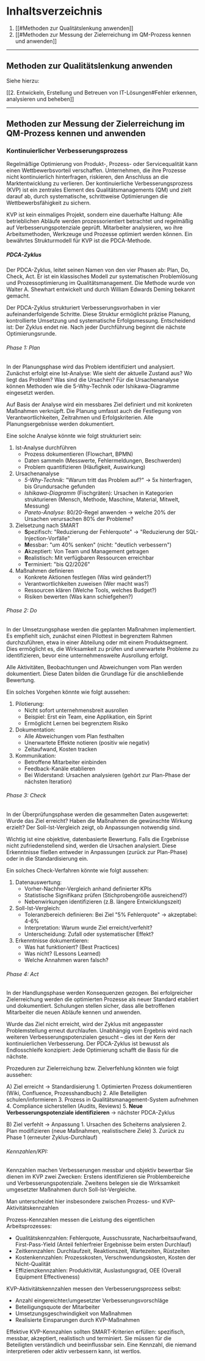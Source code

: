 
# Inhaltsverzeichnis

1. [[#Methoden zur Qualitätslenkung anwenden]]
2. [[#Methoden zur Messung der Zielerreichung im QM-Prozess kennen und anwenden]]

---
## Methoden zur Qualitätslenkung anwenden

Siehe hierzu:

[[2. Entwickeln, Erstellung und Betreuen von IT-Lösungen#Fehler erkennen, analysieren und beheben]]

---
## Methoden zur Messung der Zielerreichung im QM-Prozess kennen und anwenden

### Kontinuierlicher Verbesserungsprozess

Regelmäßige Optimierung von Produkt-, Prozess- oder Servicequalität kann einen Wettbewerbsvorteil verschaffen. Unternehmen, die ihre Prozesse nicht kontinuierlich hinterfragen, riskieren, den Anschluss an die Marktentwicklung zu verlieren. Der kontinuierliche Verbesserungsprozess (KVP) ist ein zentrales Element des Qualitätsmanagements (QM) und zielt darauf ab, durch systematische, schrittweise Optimierungen die Wettbewerbsfähigkeit zu sichern.

KVP ist kein einmaliges Projekt, sondern eine dauerhafte Haltung: Alle betrieblichen Abläufe werden prozessorientiert betrachtet und regelmäßig auf Verbesserungspotenziale geprüft. Mitarbeiter analysieren, wo ihre Arbeitsmethoden, Werkzeuge und Prozesse optimiert werden können. Ein bewährtes Strukturmodell für KVP ist die PDCA-Methode.

##### PDCA-Zyklus

Der PDCA-Zyklus, leitet seinen Namen von den vier Phasen ab: Plan, Do, Check, Act. Er ist ein klassisches Modell zur systematischen Problemlösung und Prozessoptimierung im Qualitätsmanagement. Die Methode wurde von Walter A. Shewhart entwickelt und durch William Edwards Deming bekannt gemacht.

Der PDCA-Zyklus strukturiert Verbesserungsvorhaben in vier aufeinanderfolgende Schritte. Diese Struktur ermöglicht präzise Planung, kontrollierte Umsetzung und systematische Erfolgsmessung. Entscheidend ist: Der Zyklus endet nie. Nach jeder Durchführung beginnt die nächste Optimierungsrunde.

###### Phase 1: Plan

In der Planungsphase wird das Problem identifiziert und analysiert. Zunächst erfolgt eine Ist-Analyse: Wie sieht der aktuelle Zustand aus? Wo liegt das Problem? Was sind die Ursachen? Für die Ursachenanalyse können Methoden wie die 5-Why-Technik oder Ishikawa-Diagramme eingesetzt werden.

Auf Basis der Analyse wird ein messbares Ziel definiert und mit konkreten Maßnahmen verknüpft. Die Planung umfasst auch die Festlegung von Verantwortlichkeiten, Zeitrahmen und Erfolgskriterien. Alle Planungsergebnisse werden dokumentiert.

Eine solche Analyse könnte wie folgt strukturiert sein:

1. Ist-Analyse durchführen
	- Prozess dokumentieren (Flowchart, BPMN)
    - Daten sammeln (Messwerte, Fehlermeldungen, Beschwerden)
    - Problem quantifizieren (Häufigkeit, Auswirkung)
2. Ursachenanalyse
    - _5-Why-Technik_: "Warum tritt das Problem auf?" → 5x hinterfragen, bis Grundursache gefunden
    - _Ishikawa-Diagramm_ (Fischgräten): Ursachen in Kategorien strukturieren (Mensch, Methode, Maschine, Material, Mitwelt, Messung)
    - _Pareto-Analyse_: 80/20-Regel anwenden → welche 20% der Ursachen verursachen 80% der Probleme?
3. Zielsetzung nach SMART
    - **S**pezifisch: "Reduzierung der Fehlerquote" → "Reduzierung der SQL-Injection-Vorfälle"
    - **M**essbar: "um 40% senken" (nicht: "deutlich verbessern")
    - **A**kzeptiert: Von Team und Management getragen
    - **R**ealistisch: Mit verfügbaren Ressourcen erreichbar
    - **T**erminiert: "bis Q2/2026"
4. Maßnahmen definieren
    - Konkrete Aktionen festlegen (Was wird geändert?)
    - Verantwortlichkeiten zuweisen (Wer macht was?)
    - Ressourcen klären (Welche Tools, welches Budget?)
    - Risiken bewerten (Was kann schiefgehen?)

###### Phase 2: Do

In der Umsetzungsphase werden die geplanten Maßnahmen implementiert. Es empfiehlt sich, zunächst einen Pilottest in begrenztem Rahmen durchzuführen, etwa in einer Abteilung oder mit einem Produktsegment. Dies ermöglicht es, die Wirksamkeit zu prüfen und unerwartete Probleme zu identifizieren, bevor eine unternehmensweite Ausrollung erfolgt.

Alle Aktivitäten, Beobachtungen und Abweichungen vom Plan werden dokumentiert. Diese Daten bilden die Grundlage für die anschließende Bewertung.

Ein solches Vorgehen könnte wie folgt aussehen:

1. Pilotierung: 
	- Nicht sofort unternehmensbreit ausrollen
	- Beispiel: Erst ein Team, eine Applikation, ein Sprint
	- Ermöglicht Lernen bei begrenztem Risiko
2. Dokumentation: 
	- Alle Abweichungen vom Plan festhalten
	- Unerwartete Effekte notieren (positiv wie negativ)
	- Zeitaufwand, Kosten tracken
3. Kommunikation:
	- Betroffene Mitarbeiter einbinden
	- Feedback-Kanäle etablieren
	- Bei Widerstand: Ursachen analysieren (gehört zur Plan-Phase der nächsten Iteration)

###### Phase 3: Check

In der Überprüfungsphase werden die gesammelten Daten ausgewertet: Wurde das Ziel erreicht? Haben die Maßnahmen die gewünschte Wirkung erzielt? Der Soll-Ist-Vergleich zeigt, ob Anpassungen notwendig sind.

Wichtig ist eine objektive, datenbasierte Bewertung. Falls die Ergebnisse nicht zufriedenstellend sind, werden die Ursachen analysiert. Diese Erkenntnisse fließen entweder in Anpassungen (zurück zur Plan-Phase) oder in die Standardisierung ein.

Ein solches Check-Verfahren könnte wie folgt aussehen:

1. Datenauswertung:
    - Vorher-Nachher-Vergleich anhand definierter KPIs
    - Statistische Signifikanz prüfen (Stichprobengröße ausreichend?)
    - Nebenwirkungen identifizieren (z.B. längere Entwicklungszeit)
2. Soll-Ist-Vergleich:
    - Toleranzbereich definieren: Bei Ziel "5% Fehlerquote" → akzeptabel: 4-6%
    - Interpretation: Warum wurde Ziel erreicht/verfehlt?
    - Unterscheidung: Zufall oder systematischer Effekt?
3. Erkenntnisse dokumentieren:
    - Was hat funktioniert? (Best Practices)
    - Was nicht? (Lessons Learned)
    - Welche Annahmen waren falsch?

###### Phase 4: Act

In der Handlungsphase werden Konsequenzen gezogen. Bei erfolgreicher Zielerreichung werden die optimierten Prozesse als neuer Standard etabliert und dokumentiert. Schulungen stellen sicher, dass alle betroffenen Mitarbeiter die neuen Abläufe kennen und anwenden.

Wurde das Ziel nicht erreicht, wird der Zyklus mit angepasster Problemstellung erneut durchlaufen. Unabhängig vom Ergebnis wird nach weiteren Verbesserungspotenzialen gesucht – dies ist der Kern der kontinuierlichen Verbesserung. Der PDCA-Zyklus ist bewusst als Endlosschleife konzipiert: Jede Optimierung schafft die Basis für die nächste.

Prozeduren zur Zielerreichung bzw. Zielverfehlung könnten wie folgt aussehen:

A) Ziel erreicht -> Standardisierung
	1. Optimierten Prozess dokumentieren (Wiki, Confluence, Prozesshandbuch)
	2. Alle Beteiligten schulen/informieren
	3. Prozess in Qualitätsmanagement-System aufnehmen
	4. Compliance sicherstellen (Audits, Reviews)
	5. **Neue Verbesserungspotenziale identifizieren** → nächster PDCA-Zyklus

B) Ziel verfehlt → Anpassung
	1. Ursachen des Scheiterns analysieren
	2. Plan modifizieren (neue Maßnahmen, realistischere Ziele)
	3. Zurück zu Phase 1 (erneuter Zyklus-Durchlauf)

###### Kennzahlen/KPI:

Kennzahlen machen Verbesserungen messbar und objektiv bewertbar Sie dienen im KVP zwei Zwecken: Erstens identifizieren sie Problembereiche und Verbesserungspotenziale. Zweitens belegen sie die Wirksamkeit umgesetzter Maßnahmen durch Soll-Ist-Vergleiche. 

Man unterscheidet hier insbesondere zwischen Prozess- und KVP-Aktivitätskennzahlen

Prozess-Kennzahlen messen die Leistung des eigentlichen Arbeitsprozesses:

- Qualitätskennzahlen: Fehlerquote, Ausschussrate, Nacharbeitsaufwand, First-Pass-Yield (Anteil fehlerfreier Ergebnisse beim ersten Durchlauf)
- Zeitkennzahlen: Durchlaufzeit, Reaktionszeit, Wartezeiten, Rüstzeiten
- Kostenkennzahlen: Prozesskosten, Verschwendungskosten, Kosten der Nicht-Qualität
- Effizienzkennzahlen: Produktivität, Auslastungsgrad, OEE (Overall Equipment Effectiveness)

KVP-Aktivitätskennzahlen messen den Verbesserungsprozess selbst:

- Anzahl eingereichter/umgesetzter Verbesserungsvorschläge
- Beteiligungsquote der Mitarbeiter
- Umsetzungsgeschwindigkeit von Maßnahmen
- Realisierte Einsparungen durch KVP-Maßnahmen

Effektive KVP-Kennzahlen sollten SMART-Kriterien erfüllen: spezifisch, messbar, akzeptiert, realistisch und terminiert. Sie müssen für die Beteiligten verständlich und beeinflussbar sein. Eine Kennzahl, die niemand interpretieren oder aktiv verbessern kann, ist wertlos.